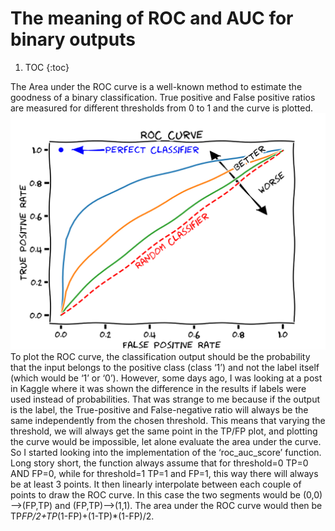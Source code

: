 # The meaning of ROC and AUC for binary outputs

1. TOC
{:toc}


The Area under the ROC curve is a well-known method to estimate the goodness of a binary classification.
True positive and False positive ratios are measured for different thresholds from 0 to 1 and the curve is plotted.
![](/images/Roc-draft-xkcd-style.svg "By MartinThoma - Own work, CC0, https://commons.wikimedia.org/w/index.php?curid=70212136")
To plot the ROC curve, the classification output should be the probability that the input belongs to the positive class (class ‘1’) and not the label itself (which would be ‘1’ or ‘0’).
However, some days ago, I was looking at a post in Kaggle where it was shown the difference in the results if labels were used instead of probabilities.
That was strange to me because if the output is the label, the True-positive and False-negative ratio will always be the same independently from the chosen threshold.
This means that varying the threshold, we will always get the same point in the TP/FP plot, and plotting the curve would be impossible, let alone evaluate the area under the curve.
So I started looking into the implementation of the ‘roc_auc_score’ function.
Long story short, the function always assume that for threshold=0 TP=0 AND FP=0, while for threshold=1 TP=1 and FP=1, this way there will always be at least 3 points.
It then linearly interpolate between each couple of points to draw the ROC curve. In this case the two segments would be (0,0)—->(FP,TP) and (FP,TP)—>(1,1).
The area under the ROC curve would then be TP*FP/2+TP*(1-FP)+(1-TP)*(1-FP)/2. 

